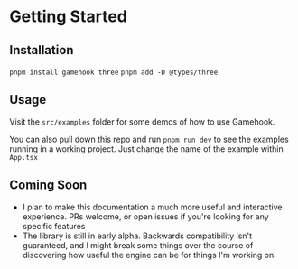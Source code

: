 # Getting Started

## Installation

`pnpm install gamehook three`
`pnpm add -D @types/three`

## Usage

Visit the `src/examples` folder for some demos of how to use Gamehook.

You can also pull down this repo and run `pnpm run dev` to see the examples running in a working project. Just change the name of the example within `App.tsx`

## Coming Soon

- I plan to make this documentation a much more useful and interactive experience. PRs welcome, or open issues if you're looking for any specific features
- The library is still in early alpha. Backwards compatibility isn't guaranteed, and I might break some things over the course of discovering how useful the engine can be for things I'm working on.
